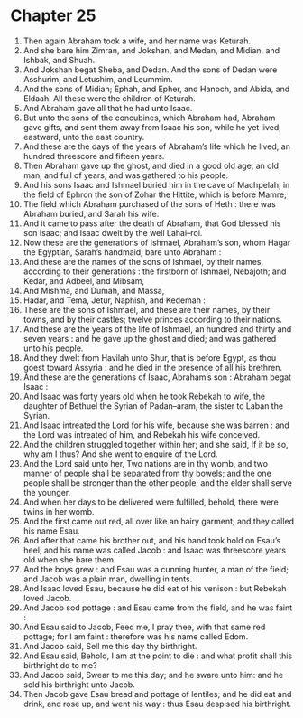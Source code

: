 # Chapter 25

1. Then again Abraham took a wife, and her name was Keturah.
2. And she bare him Zimran, and Jokshan, and Medan, and Midian, and Ishbak, and Shuah.
3. And Jokshan begat Sheba, and Dedan. And the sons of Dedan were Asshurim, and Letushim, and Leummim.
4. And the sons of Midian; Ephah, and Epher, and Hanoch, and Abida, and Eldaah. All these were the children of Keturah.
5. And Abraham gave all that he had unto Isaac.
6. But unto the sons of the concubines, which Abraham had, Abraham gave gifts, and sent them away from Isaac his son, while he yet lived, eastward, unto the east country.
7. And these are the days of the years of Abraham’s life which he lived, an hundred threescore and fifteen years.
8. Then Abraham gave up the ghost, and died in a good old age, an old man, and full of years; and was gathered to his people.
9. And his sons Isaac and Ishmael buried him in the cave of Machpelah, in the field of Ephron the son of Zohar the Hittite, which is before Mamre;
10. The field which Abraham purchased of the sons of Heth : there was Abraham buried, and Sarah his wife.
11. And it came to pass after the death of Abraham, that God blessed his son Isaac; and Isaac dwelt by the well Lahai–roi.
12. Now these are the generations of Ishmael, Abraham’s son, whom Hagar the Egyptian, Sarah’s handmaid, bare unto Abraham :
13. And these are the names of the sons of Ishmael, by their names, according to their generations : the firstborn of Ishmael, Nebajoth; and Kedar, and Adbeel, and Mibsam,
14. And Mishma, and Dumah, and Massa,
15. Hadar, and Tema, Jetur, Naphish, and Kedemah :
16. These are the sons of Ishmael, and these are their names, by their towns, and by their castles; twelve princes according to their nations.
17. And these are the years of the life of Ishmael, an hundred and thirty and seven years : and he gave up the ghost and died; and was gathered unto his people.
18. And they dwelt from Havilah unto Shur, that is before Egypt, as thou goest toward Assyria : and he died in the presence of all his brethren.
19. And these are the generations of Isaac, Abraham’s son : Abraham begat Isaac :
20. And Isaac was forty years old when he took Rebekah to wife, the daughter of Bethuel the Syrian of Padan–aram, the sister to Laban the Syrian.
21. And Isaac intreated the Lord for his wife, because she was barren : and the Lord was intreated of him, and Rebekah his wife conceived.
22. And the children struggled together within her; and she said, If it be so, why am I thus? And she went to enquire of the Lord.
23. And the Lord said unto her, Two nations are in thy womb, and two manner of people shall be separated from thy bowels; and the one people shall be stronger than the other people; and the elder shall serve the younger.
24. And when her days to be delivered were fulfilled, behold, there were twins in her womb.
25. And the first came out red, all over like an hairy garment; and they called his name Esau.
26. And after that came his brother out, and his hand took hold on Esau’s heel; and his name was called Jacob : and Isaac was threescore years old when she bare them.
27. And the boys grew : and Esau was a cunning hunter, a man of the field; and Jacob was a plain man, dwelling in tents.
28. And Isaac loved Esau, because he did eat of his venison : but Rebekah loved Jacob.
29. And Jacob sod pottage : and Esau came from the field, and he was faint :
30. And Esau said to Jacob, Feed me, I pray thee, with that same red pottage; for I am faint : therefore was his name called Edom.
31. And Jacob said, Sell me this day thy birthright.
32. And Esau said, Behold, I am at the point to die : and what profit shall this birthright do to me?
33. And Jacob said, Swear to me this day; and he sware unto him: and he sold his birthright unto Jacob.
34. Then Jacob gave Esau bread and pottage of lentiles; and he did eat and drink, and rose up, and went his way : thus Esau despised his birthright.

